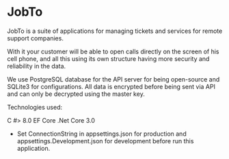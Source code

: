 # JobTo
  
JobTo is a suite of applications for managing tickets and services for remote support companies.

With it your customer will be able to open calls directly on the screen of his cell phone, and all this using its own structure having more security and reliability in the data.

We use PostgreSQL database for the API server for being open-source and SQLite3 for configurations. All data is encrypted before being sent via API and can only be decrypted using the master key.

Technologies used:

C #> 8.0
EF Core
.Net Core 3.0

* Set ConnectionString in appsettings.json for production and appsettings.Development.json for development before run this application.
